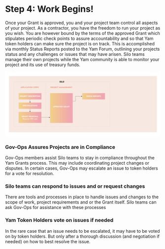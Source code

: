 # Step 4: Work Begins!

Once your Grant is approved, you and your project team control all aspects of your project. As a contractor, you have the freedom to run your project as you wish. You are however bound by the terms of the approved Grant which stipulates periodic check points to assure accountability and so that Yam token holders can make sure the project is on track. This is accomplished via monthly Status Reports posted to the Yam Forum, outlining your projects status and any challenges or issues that may have arisen. Silo teams manage their own projects while the Yam community is able to monitor your project and its use of treasury funds.

![step 4](4_Yam_Grants-6_Steps_diagrams.png)

### Gov-Ops Assures Projects are in Compliance

Gov-Ops members assist Silo teams to stay in compliance throughout the Yam Grants process. This may include coordinating project changes or disputes. In certain cases, Gov-Ops may escalate an issue to token holders for a vote for resolution.

### Silo teams can respond to issues and or request changes

There are tools and processes in place to handle issues and changes to the scope of work, project requirements and or the Grant itself. Silo teams can ask Gov-Ops for assistance with these processes

### Yam Token Holders vote on issues if needed

In the rare case that an issue needs to be escalated, it may have to be voted on by token holders. But only after a thorough discussion (and negotiation if needed) on how to best resolve the issue.
